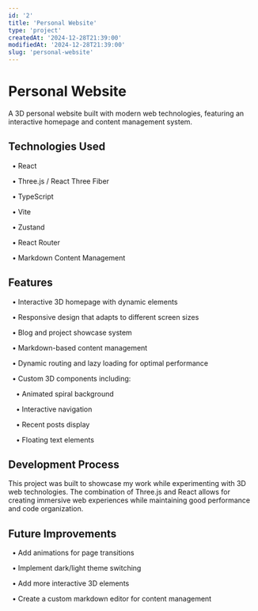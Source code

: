```yaml
---
id: '2'
title: 'Personal Website'
type: 'project'
createdAt: '2024-12-28T21:39:00'
modifiedAt: '2024-12-28T21:39:00'
slug: 'personal-website'
---
```


# Personal Website

A 3D personal website built with modern web technologies, featuring an interactive homepage and content management system.

## Technologies Used
&nbsp;&nbsp;• React

&nbsp;&nbsp;• Three.js / React Three Fiber

&nbsp;&nbsp;• TypeScript

&nbsp;&nbsp;• Vite

&nbsp;&nbsp;• Zustand

&nbsp;&nbsp;• React Router

&nbsp;&nbsp;• Markdown Content Management

## Features
&nbsp;&nbsp;• Interactive 3D homepage with dynamic elements

&nbsp;&nbsp;• Responsive design that adapts to different screen sizes

&nbsp;&nbsp;• Blog and project showcase system

&nbsp;&nbsp;• Markdown-based content management

&nbsp;&nbsp;• Dynamic routing and lazy loading for optimal performance

&nbsp;&nbsp;• Custom 3D components including:

&nbsp;&nbsp;&nbsp;&nbsp;• Animated spiral background

&nbsp;&nbsp;&nbsp;&nbsp;• Interactive navigation

&nbsp;&nbsp;&nbsp;&nbsp;• Recent posts display

&nbsp;&nbsp;&nbsp;&nbsp;• Floating text elements

## Development Process
This project was built to showcase my work while experimenting with 3D web technologies. The combination of Three.js and React allows for creating immersive web experiences while maintaining good performance and code organization.

## Future Improvements
&nbsp;&nbsp;• Add animations for page transitions

&nbsp;&nbsp;• Implement dark/light theme switching

&nbsp;&nbsp;• Add more interactive 3D elements

&nbsp;&nbsp;• Create a custom markdown editor for content management
